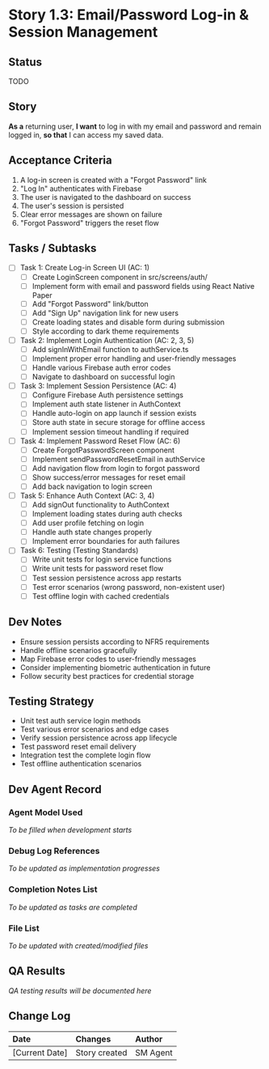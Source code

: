 # Story 1.3: Email/Password Log-in & Session Management

## Status
TODO

## Story
**As a** returning user,
**I want** to log in with my email and password and remain logged in,
**so that** I can access my saved data.

## Acceptance Criteria
1. A log-in screen is created with a "Forgot Password" link
2. "Log In" authenticates with Firebase
3. The user is navigated to the dashboard on success
4. The user's session is persisted
5. Clear error messages are shown on failure
6. "Forgot Password" triggers the reset flow

## Tasks / Subtasks
- [ ] Task 1: Create Log-in Screen UI (AC: 1)
  - [ ] Create LoginScreen component in src/screens/auth/
  - [ ] Implement form with email and password fields using React Native Paper
  - [ ] Add "Forgot Password" link/button
  - [ ] Add "Sign Up" navigation link for new users
  - [ ] Create loading states and disable form during submission
  - [ ] Style according to dark theme requirements
- [ ] Task 2: Implement Login Authentication (AC: 2, 3, 5)
  - [ ] Add signInWithEmail function to authService.ts
  - [ ] Implement proper error handling and user-friendly messages
  - [ ] Handle various Firebase auth error codes
  - [ ] Navigate to dashboard on successful login
- [ ] Task 3: Implement Session Persistence (AC: 4)
  - [ ] Configure Firebase Auth persistence settings
  - [ ] Implement auth state listener in AuthContext
  - [ ] Handle auto-login on app launch if session exists
  - [ ] Store auth state in secure storage for offline access
  - [ ] Implement session timeout handling if required
- [ ] Task 4: Implement Password Reset Flow (AC: 6)
  - [ ] Create ForgotPasswordScreen component
  - [ ] Implement sendPasswordResetEmail in authService
  - [ ] Add navigation flow from login to forgot password
  - [ ] Show success/error messages for reset email
  - [ ] Add back navigation to login screen
- [ ] Task 5: Enhance Auth Context (AC: 3, 4)
  - [ ] Add signOut functionality to AuthContext
  - [ ] Implement loading states during auth checks
  - [ ] Add user profile fetching on login
  - [ ] Handle auth state changes properly
  - [ ] Implement error boundaries for auth failures
- [ ] Task 6: Testing (Testing Standards)
  - [ ] Write unit tests for login service functions
  - [ ] Write unit tests for password reset flow
  - [ ] Test session persistence across app restarts
  - [ ] Test error scenarios (wrong password, non-existent user)
  - [ ] Test offline login with cached credentials

## Dev Notes
- Ensure session persists according to NFR5 requirements
- Handle offline scenarios gracefully
- Map Firebase error codes to user-friendly messages
- Consider implementing biometric authentication in future
- Follow security best practices for credential storage

## Testing Strategy
- Unit test auth service login methods
- Test various error scenarios and edge cases
- Verify session persistence across app lifecycle
- Test password reset email delivery
- Integration test the complete login flow
- Test offline authentication scenarios

## Dev Agent Record

### Agent Model Used
*To be filled when development starts*

### Debug Log References
*To be updated as implementation progresses*

### Completion Notes List
*To be updated as tasks are completed*

### File List
*To be updated with created/modified files*

## QA Results
*QA testing results will be documented here*

## Change Log
| Date | Changes | Author |
| :--- | :--- | :--- |
| [Current Date] | Story created | SM Agent |